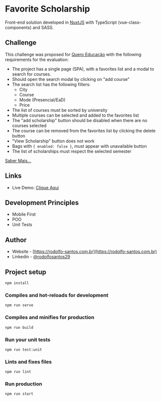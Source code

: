 # Favorite Scholarship

Front-end solution developed in [NuxtJS](https://nuxtjs.org/) with TypeScript (vue-class-components) and SASS.

## Challenge

This challenge was proposed for [Quero Educação](https://github.com/quero-edu) with the following requirements for the evaluation:

- The project has a single page (SPA), with a favorites list and a modal to search for courses.
- Should open the search modal by clicking on "add course"
- The search list has the following filters:
    - City
    - Course
    - Mode (Presencial/EaD)
    - Price
- The list of courses must be sorted by university
- Multiple courses can be selected and added to the favorites list
- The "add scholarship" button should be disabled when there are no courses selected
- The course can be removed from the favorites list by clicking the delete button
- "View Scholarship" button does not work
- Bags with `{ enabled: false }`, must appear with unavailable button
- The list of scholarships must respect the selected semester

[Saber Mais...](https://github.com/quero-edu/front-end-test-quero)

## Links

- Live Demo: [Clique Aqui](https://favoritescholarship.herokuapp.com/minha-conta/bolsas-favoritas)

## Development Principles

- Mobile First
- POO
- Unit Tests

## Author

- Website - [https://rodolfo-santos.com.br](https://rodolfo-santos.com.br)
- Linkedin - [@rodolfosantos29](https://www.linkedin.com/in/rodolfosantos29/)

## Project setup

```
npm install
```

### Compiles and hot-reloads for development

```
npm run serve
```

### Compiles and minifies for production

```
npm run build
```

### Run your unit tests

```
npm run test:unit
```

### Lints and fixes files

```
npm run lint
```

### Run production

```
npm run start
```
